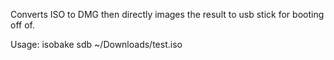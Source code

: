 Converts ISO to DMG then directly images the result to usb stick for booting off of.

Usage: isobake sdb ~/Downloads/test.iso
